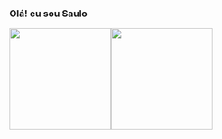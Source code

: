 ### Olá! eu sou Saulo

<div style="display:flex; flex-direction: row;">
  <img height="180em" src="https://github-readme-stats.vercel.app/api?theme=vue-dark&&username=Saulo217">
  <img height="180em" src="https://github-readme-stats.vercel.app/api/top-langs?theme=vue-dark&&username=Saulo217&&layout=compact">
</div>
  <!--
- 🔭 I’m currently working on ...
- 🌱 I’m currently learning ...
- 👯 I’m looking to collaborate on ...
- 🤔 I’m looking for help with ...
- 💬 Ask me about ...
- 📫 How to reach me: ...
- 😄 Pronouns: ...
- ⚡ Fun fact: ...
-->
